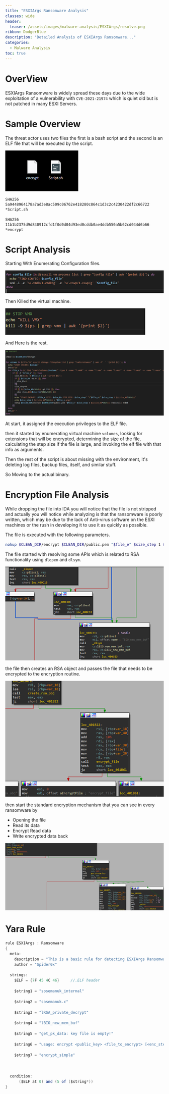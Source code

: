 ```yaml
---
title: "ESXIArgs Ransomware Analysis"
classes: wide
header:
  teaser: /assets/images/malware-analysis/ESXIArgs/resolve.png
ribbon: DodgerBlue
description: "Detailed Analysis of ESXIArgs Ransomware..."
categories:
  - Malware Analysis
toc: true
---
```


# OverView

ESXIArgs Ransomware is widely spread these days due to the wide exploitation of a vulnerability with `CVE-2021-21974` which is quiet old but is not patched in many ESXI Servers.

# Sample Overview

The threat actor uses two files the first is a bash script and the second is an ELF file that will be executed by the script.

![error loading](/assets/images/malware-analysis/ESXIArgs/sample.png)

    SHA256   5a9448964178a7ad3e8ac509c06762e418280c864c1d3c2c4230422df2c66722 *Script.sh

    SHA256   11b1b2375d9d840912cfd1f0d0d04d93ed0cddb0ae4ddb550a5b62cd044d6b66 *encrypt

# Script Analysis

Starting With Enumerating Configuration files.

![error loading](/assets/images/malware-analysis/ESXIArgs/config.png)

Then Killed the virtual machine.

![error loading](/assets/images/malware-analysis/ESXIArgs/kill.png)

And Here is the rest.

![error loading](/assets/images/malware-analysis/ESXIArgs/emc.png)

At start, it assigned the execution privileges to the ELF file.

then it started by enumerating virtual machine `volumes`, looking for extensions that will be encrypted, determining the size of the file, calculating the step size if the file is large, and invoking the elf file with that info as arguments.

Then the rest of the script is about missing with the environment, it's deleting log files, backup files, itself, and similar stuff.

So Moving to the actual binary.

# Encryption File Analysis

While dropping the file into IDA you will notice that the file is not stripped and actually you will notice while analyzing is that the ransomware is poorly written, which may be due to the lack of Anti-virus software on the ESXI machines or the rush in developing it to use it as quickly as possible.

The file is executed with the following parameters.

```sh
nohup $CLEAN_DIR/encrypt $CLEAN_DIR/public.pem "$file_e" $size_step 1 $((size_kb*1024)) >/dev/null 2>&1&
```

The file started with resolving some APIs which is related to RSA functionality using `dlopen` and `dlsym`.

![error loading](/assets/images/malware-analysis/ESXIArgs/resolve.png)

the file then creates an RSA object and passes the file that needs to be encrypted to the encryption routine.

![error loading](/assets/images/malware-analysis/ESXIArgs/encroutine.png)

then start the standard encryption mechanism that you can see in every ransomware by 
- Opening the file 
- Read its data
- Encrypt Read data
- Write encrypted data back

![error loading](/assets/images/malware-analysis/ESXIArgs/RSA.png)

# Yara Rule
``` cs
rule ESXIArgs : Ransomware
{
  meta:
    description = "This is a basic rule for detecting ESXIArgs Ransomware"
    author = "Spider0x"
    
  strings:
    $ELF = {7F 45 4C 46}     //.ELF header
    
    $string1 = "sosemanuk_internal"
    
    $string2 = "sosemanuk.c"
    
    $string3 = "lRSA_private_decrypt"
    
    $string4 = "lBIO_new_mem_buf"
    
    $string5 = "get_pk_data: key file is empty!"
    
    $string6 = "usage: encrypt <public_key> <file_to_encrypt> [<enc_step>] [<enc_size>] [<file_size>]"
    
    $string7 = "encrypt_simple"

  

  condition:
      ($ELF at 0) and (5 of ($string*))
}
```

